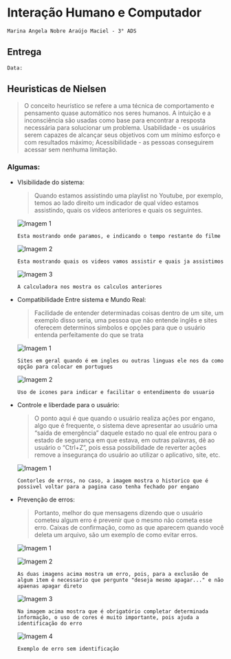 # Interação Humano e Computador 
    Marina Angela Nobre Araújo Maciel - 3° ADS

## Entrega
    Data: 

## Heuristicas de Nielsen
> O conceito heurístico se refere a uma técnica de comportamento e pensamento quase automático nos seres humanos. A intuição e a inconsciência são usadas como base para encontrar a resposta necessária para solucionar um problema. Usabilidade - os usuários serem capazes de alcançar seus objetivos com um mínimo esforço e com resultados máximo; Acessibilidade - as pessoas conseguirem acessar sem nenhuma limitação.

### Algumas:
* VIsibilidade do sistema: 
    > Quando estamos assistindo uma playlist no Youtube, por exemplo, temos ao lado direito um indicador de qual vídeo estamos assistindo, quais os vídeos anteriores e quais os seguintes.

    ![Imagem 1](https://github.com/MarinaAraujoMaciel/Bertoti/blob/main/Interea%C3%A7%C3%A3o%20Humano%20Computador/Imagens/VisibilidadeSistema1.jpeg) 

    ``` Esta mostrando onde paramos, e indicando o tempo restante do filme ```
  
    ![Imagem 2](https://github.com/MarinaAraujoMaciel/Bertoti/blob/main/Interea%C3%A7%C3%A3o%20Humano%20Computador/Imagens/VisibilidadeSistema2.jpeg)

     ``` Esta mostrando quais os videos vamos assistir e quais ja assistimos ```

    ![Imagem 3](https://github.com/MarinaAraujoMaciel/Bertoti/blob/main/Interea%C3%A7%C3%A3o%20Humano%20Computador/Imagens/VisibilidadeSistema3.jpeg) 

     ``` A calculadora nos mostra os calculos anteriores ```

* Compatibilidade Entre sistema e Mundo Real: 
    > Facilidade de entender determinadas coisas dentro de um site, um exemplo disso seria, uma pessoa que não entende inglês e sites oferecem determinos simbolos e opções para que o usuário entenda perfeitamente do que se trata

    ![Imagem 1](https://github.com/MarinaAraujoMaciel/Bertoti/blob/main/Interea%C3%A7%C3%A3o%20Humano%20Computador/Imagens/Compatibilidade1.jpeg)

     ``` Sites em geral quando é em ingles ou outras linguas ele nos da como opção para colocar em portugues ```

    ![Imagem 2](https://github.com/MarinaAraujoMaciel/Bertoti/blob/main/Interea%C3%A7%C3%A3o%20Humano%20Computador/Imagens/Compatibilidade2.jpeg)

    ``` Uso de icones para indicar e facilitar o entendimento do usuario ```

* Controle e liberdade para o usuário:
    > O ponto aqui é que quando o usuário realiza ações por engano, algo que é frequente, o sistema deve apresentar ao usuário uma “saída de emergência” daquele estado no qual ele entrou para o estado de segurança em que estava, em outras palavras, dê ao usuário o “Ctrl+Z”, pois essa possibilidade de reverter ações remove a insegurança do usuário ao utilizar o aplicativo, site, etc.
    
    ![Imagem 1](https://github.com/MarinaAraujoMaciel/Bertoti/blob/main/Interea%C3%A7%C3%A3o%20Humano%20Computador/Imagens/Controle.jpeg)

    ``` Contorles de erros, no caso, a imagem mostra o historico que é possivel voltar para a pagina caso tenha fechado por engano ```

* Prevenção de erros:
    > Portanto, melhor do que mensagens dizendo que o usuário cometeu algum erro é prevenir que o mesmo não cometa esse erro. Caixas de confirmação, como as que aparecem quando você deleta um arquivo, são um exemplo de como evitar erros.

    ![Imagem 1](https://github.com/MarinaAraujoMaciel/Bertoti/blob/main/Interea%C3%A7%C3%A3o%20Humano%20Computador/Imagens/Erros1.jpeg)

    ![Imagem 2](https://github.com/MarinaAraujoMaciel/Bertoti/blob/main/Interea%C3%A7%C3%A3o%20Humano%20Computador/Imagens/Erros2.jpeg)

    ``` As duas imagens acima mostra um erro, pois, para a exclusão de algum item é necessario que pergunte "deseja mesmo apagar..." e não apaenas apagar direto ```

    ![Imagem 3](https://github.com/MarinaAraujoMaciel/Bertoti/blob/main/Interea%C3%A7%C3%A3o%20Humano%20Computador/Imagens/Erros3.jpeg)

    ``` Na imagem acima mostra que é obrigatório completar determinada informação, o uso de cores é muito importante, pois ajuda a identificação do erro ```

    ![Imagem 4](https://github.com/MarinaAraujoMaciel/Bertoti/blob/main/Interea%C3%A7%C3%A3o%20Humano%20Computador/Imagens/Erros4.jpeg)

    ``` Exemplo de erro sem identificação ```
